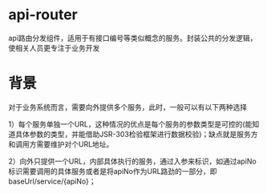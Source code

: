 # api-router
api路由分发组件，适用于有接口编号等类似概念的服务。封装公共的分发逻辑，使相关人员更专注于业务开发

# 背景

对于业务系统而言，需要向外提供多个服务，此时，一般可以有以下两种选择

1）每个服务单独一个URL，这种情况的优点是每个服务的参数类型是可控的(能知道具体参数的类型，并能借助JSR-303检验框架进行数据校验)；缺点就是服务方和调用方需要维护对个URL地址。

2）向外只提供一个URL，内部具体执行的服务，通过入参来标识，如通过apiNo标识需要调用的具体服务或者是将apiNo作为URL路劲的一部分，即baseUrl/service/{apiNo}；
